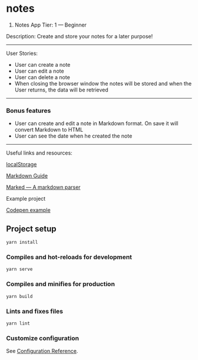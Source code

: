 # notes

1. Notes App
   Tier: 1 — Beginner

Description: Create and store your notes for a later purpose!

---

User Stories:

- User can create a note
- User can edit a note
- User can delete a note
- When closing the browser window the notes will be stored and when the User returns, the data will be retrieved

---

### Bonus features

- User can create and edit a note in Markdown format. On save it will convert Markdown to HTML
- User can see the date when he created the note

---

Useful links and resources:

[localStorage](https://developer.mozilla.org/en-US/docs/Web/API/Window/localStorage)

[Markdown Guide](https://www.markdownguide.org/basic-syntax/)

[Marked — A markdown parser](https://github.com/markedjs/marked)

Example project

[Codepen example](https://codepen.io/nickmoreton/embed/gbyygq?height=300&slug-hash=gbyygq&default-tabs=css,result&host=https://codepen.io#html-box)

## Project setup

```
yarn install
```

### Compiles and hot-reloads for development

```
yarn serve
```

### Compiles and minifies for production

```
yarn build
```

### Lints and fixes files

```
yarn lint
```

### Customize configuration

See [Configuration Reference](https://cli.vuejs.org/config/).
